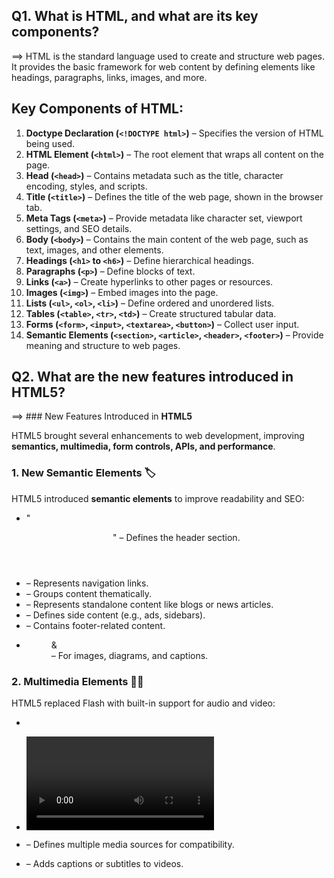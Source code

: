 ## Q1. What is HTML, and what are its key components?

==> HTML is the standard language used to create and structure web pages. It provides the basic framework for web content by defining elements like headings, paragraphs, links, images, and more.  

## Key Components of HTML:  

1. **Doctype Declaration (`<!DOCTYPE html>`)** – Specifies the version of HTML being used.  
2. **HTML Element (`<html>`)** – The root element that wraps all content on the page.  
3. **Head (`<head>`)** – Contains metadata such as the title, character encoding, styles, and scripts.  
4. **Title (`<title>`)** – Defines the title of the web page, shown in the browser tab.  
5. **Meta Tags (`<meta>`)** – Provide metadata like character set, viewport settings, and SEO details.  
6. **Body (`<body>`)** – Contains the main content of the web page, such as text, images, and other elements.  
7. **Headings (`<h1>` to `<h6>`)** – Define hierarchical headings.  
8. **Paragraphs (`<p>`)** – Define blocks of text.  
9. **Links (`<a>`)** – Create hyperlinks to other pages or resources.  
10. **Images (`<img>`)** – Embed images into the page.  
11. **Lists (`<ul>`, `<ol>`, `<li>`)** – Define ordered and unordered lists.  
12. **Tables (`<table>`, `<tr>`, `<td>`)** – Create structured tabular data.  
13. **Forms (`<form>`, `<input>`, `<textarea>`, `<button>`)** – Collect user input.  
14. **Semantic Elements (`<section>`, `<article>`, `<header>`, `<footer>`)** – Provide meaning and structure to web pages.  


## Q2. What are the new features introduced in HTML5?

==> ### New Features Introduced in **HTML5**

HTML5 brought several enhancements to web development, improving **semantics, multimedia, form controls, APIs, and performance**.

### **1\. New Semantic Elements** 🏷️

HTML5 introduced **semantic elements** to improve readability and SEO:

*   "<header>" – Defines the header section.
    
*   <nav>  – Represents navigation links.
    
*   <section> – Groups content thematically.
    
*   <article> – Represents standalone content like blogs or news articles.
    
*   <aside> – Defines side content (e.g., ads, sidebars).
    
*   <footer>– Contains footer-related content.
    
*   <figure> & <figcaption> – For images, diagrams, and captions.

### **2\. Multimedia Elements 🎥🎵**

HTML5 replaced Flash with built-in support for audio and video:

*   <audio> – Embeds audio files (.mp3, .wav, .ogg).
    
*   <video> – Embeds video files (.mp4, .webm, .ogg).
    
*    <source> – Defines multiple media sources for compatibility.
    
*    <track> – Adds captions or subtitles to videos.
